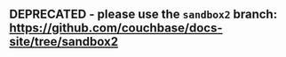 ## DEPRECATED - please use the `sandbox2` branch: https://github.com/couchbase/docs-site/tree/sandbox2 
